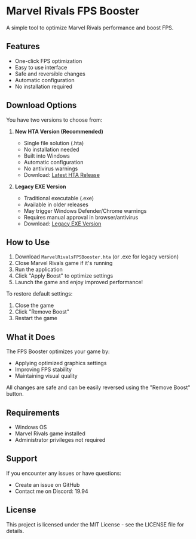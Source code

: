 # Marvel Rivals FPS Booster

A simple tool to optimize Marvel Rivals performance and boost FPS.

## Features

- One-click FPS optimization
- Easy to use interface
- Safe and reversible changes
- Automatic configuration
- No installation required

## Download Options

You have two versions to choose from:

1. **New HTA Version (Recommended)**
   - Single file solution (.hta)
   - No installation needed
   - Built into Windows
   - Automatic configuration
   - No antivirus warnings
   - Download: [Latest HTA Release](https://github.com/omaralhami/Marvel-Rivals-FPS-Booster/releases/latest)

2. **Legacy EXE Version**
   - Traditional executable (.exe)
   - Available in older releases
   - May trigger Windows Defender/Chrome warnings
   - Requires manual approval in browser/antivirus
   - Download: [Legacy EXE Version](https://github.com/omaralhami/Marvel-Rivals-FPS-Booster/releases/tag/v1.0)

## How to Use

1. Download `MarvelRivalsFPSBooster.hta` (or .exe for legacy version)
2. Close Marvel Rivals game if it's running
3. Run the application
4. Click "Apply Boost" to optimize settings
5. Launch the game and enjoy improved performance!

To restore default settings:
1. Close the game
2. Click "Remove Boost"
3. Restart the game

## What it Does

The FPS Booster optimizes your game by:
- Applying optimized graphics settings
- Improving FPS stability
- Maintaining visual quality

All changes are safe and can be easily reversed using the "Remove Boost" button.

## Requirements

- Windows OS
- Marvel Rivals game installed
- Administrator privileges not required

## Support

If you encounter any issues or have questions:
- Create an issue on GitHub
- Contact me on Discord: 19.94

## License

This project is licensed under the MIT License - see the LICENSE file for details.
